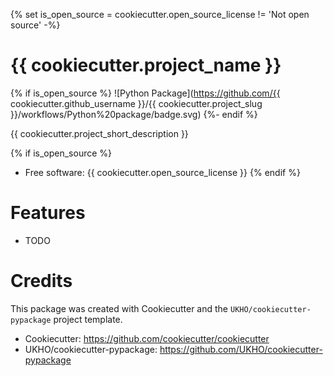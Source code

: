 {% set is_open_source = cookiecutter.open_source_license != 'Not open source' -%}
# {{ cookiecutter.project_name }}
{% if is_open_source %}
![Python Package](https://github.com/{{ cookiecutter.github_username }}/{{ cookiecutter.project_slug }}/workflows/Python%20package/badge.svg)
{%- endif %}

{{ cookiecutter.project_short_description }}

{% if is_open_source %}
* Free software: {{ cookiecutter.open_source_license }}
{% endif %}

# Features

* TODO

# Credits

This package was created with Cookiecutter and the `UKHO/cookiecutter-pypackage` project template.

* Cookiecutter: https://github.com/cookiecutter/cookiecutter
* UKHO/cookiecutter-pypackage: https://github.com/UKHO/cookiecutter-pypackage
